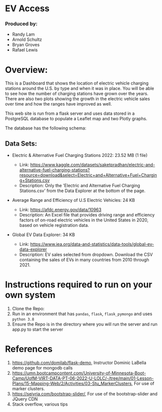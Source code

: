 # EV Access

### Produced by:
* Randy Lam
* Arnold Schultz
* Bryan Groves
* Rafael Lewis


# Overview:
This is a Dashboard that shows the location of electric vehicle charging stations around the U.S. by type and when it was in place.  You will be able to see how the number of charging stations have grown over the years.  There are also two plots showing the growth in the electric vehicle sales over time and how the ranges have improved as well.

This web site is run from a flask server and uses data stored in a PostgreSQL database to populate a Leaflet map and two Plotly graphs.

The database has the following schema:   


## Data Sets:

* Electric & Alternative Fuel Charging Stations 2022: 23.52 MB (1 file)
    * Link: https://www.kaggle.com/datasets/saketpradhan/electric-and-alternative-fuel-charging-stations?resource=download&select=Electric+and+Alternative+Fuel+Charging+Stations.csv
    * Description: Only the 'Electric and Alternative Fuel Charging Stations.csv' from the Data Explorer at the bottom of the page.

* Average Range and Efficiency of U.S Electric Vehicles: 24 KB
	* Link: https://afdc.energy.gov/data/10963
    * Description: An Excel file that provides driving range and efficiency factors of on-road electric vehicles in the United States in 2020, based on vehicle registration data.
	
* Global EV Data Explorer: 34 KB
	* Link:  https://www.iea.org/data-and-statistics/data-tools/global-ev-data-explorer
    * Description: EV sales selected from dropdown.  Download the CSV containing the sales of EVs in many countries from 2010 through 2021.

# Instructions required to run on your own system

1. Clone the Repo:
1. Run in an environment that has ``pandas``, ``flask``, ``flask_pymongo`` and uses ``python 3.8``
1. Ensure the Repo is in the directory where you will run the server and run app.py to start the server


# References

1.  https://github.com/domilab/flask-demo,  Instructor Dominic LaBella demo page for mongodb calls
1.  https://umn.bootcampcontent.com/University-of-Minnesota-Boot-Camp/UofM-VIRT-DATA-PT-06-2022-U-LOLC/-/tree/main/01-Lesson-Plans/15-Mapping-Web/2/Activities/03-Stu_MarkerClusters,  For use of marker clusters.
1.  https://seiyria.com/bootstrap-slider/, For use of the bootstrap-slider and JQuery CDN
1. Stack overflow, various tips
